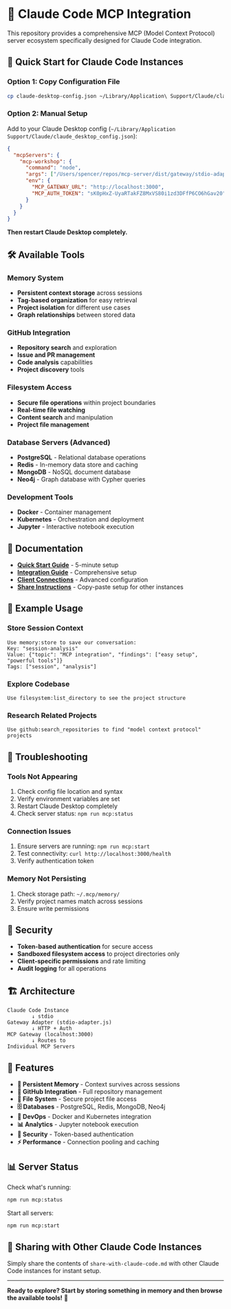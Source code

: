 # 🤖 Claude Code MCP Integration

This repository provides a comprehensive MCP (Model Context Protocol) server ecosystem specifically designed for Claude Code integration.

## 🚀 Quick Start for Claude Code Instances

### Option 1: Copy Configuration File
```bash
cp claude-desktop-config.json ~/Library/Application\ Support/Claude/claude_desktop_config.json
```

### Option 2: Manual Setup
Add to your Claude Desktop config (`~/Library/Application Support/Claude/claude_desktop_config.json`):

```json
{
  "mcpServers": {
    "mcp-workshop": {
      "command": "node",
      "args": ["/Users/spencer/repos/mcp-server/dist/gateway/stdio-adapter.js"],
      "env": {
        "MCP_GATEWAY_URL": "http://localhost:3000",
        "MCP_AUTH_TOKEN": "sK0pHxZ-UyaRTakFZ8MxVS80i1zd3DFfP6CO6hGav20"
      }
    }
  }
}
```

**Then restart Claude Desktop completely.**

## 🛠️ Available Tools

### Memory System
- **Persistent context storage** across sessions
- **Tag-based organization** for easy retrieval
- **Project isolation** for different use cases
- **Graph relationships** between stored data

### GitHub Integration  
- **Repository search** and exploration
- **Issue and PR management** 
- **Code analysis** capabilities
- **Project discovery** tools

### Filesystem Access
- **Secure file operations** within project boundaries
- **Real-time file watching**
- **Content search** and manipulation
- **Project file management**

### Database Servers (Advanced)
- **PostgreSQL** - Relational database operations
- **Redis** - In-memory data store and caching
- **MongoDB** - NoSQL document database
- **Neo4j** - Graph database with Cypher queries

### Development Tools
- **Docker** - Container management
- **Kubernetes** - Orchestration and deployment
- **Jupyter** - Interactive notebook execution

## 📖 Documentation

- **[Quick Start Guide](./claude-code-quickstart.md)** - 5-minute setup
- **[Integration Guide](./docs/claude-code-integration.md)** - Comprehensive setup
- **[Client Connections](./docs/client-connections.md)** - Advanced configuration
- **[Share Instructions](./share-with-claude-code.md)** - Copy-paste setup for other instances

## 🎯 Example Usage

### Store Session Context
```
Use memory:store to save our conversation:
Key: "session-analysis"
Value: {"topic": "MCP integration", "findings": ["easy setup", "powerful tools"]}
Tags: ["session", "analysis"]
```

### Explore Codebase
```
Use filesystem:list_directory to see the project structure
```

### Research Related Projects
```
Use github:search_repositories to find "model context protocol" projects
```

## 🔧 Troubleshooting

### Tools Not Appearing
1. Check config file location and syntax
2. Verify environment variables are set
3. Restart Claude Desktop completely
4. Check server status: `npm run mcp:status`

### Connection Issues
1. Ensure servers are running: `npm run mcp:start`
2. Test connectivity: `curl http://localhost:3000/health`
3. Verify authentication token

### Memory Not Persisting
1. Check storage path: `~/.mcp/memory/`
2. Verify project names match across sessions
3. Ensure write permissions

## 🔐 Security

- **Token-based authentication** for secure access
- **Sandboxed filesystem access** to project directories only
- **Client-specific permissions** and rate limiting
- **Audit logging** for all operations

## 🏗️ Architecture

```
Claude Code Instance
        ↓ stdio
Gateway Adapter (stdio-adapter.js)
        ↓ HTTP + Auth
MCP Gateway (localhost:3000)
        ↓ Routes to
Individual MCP Servers
```

## 🎉 Features

- **🧠 Persistent Memory** - Context survives across sessions
- **🐙 GitHub Integration** - Full repository management
- **📁 File System** - Secure project file access
- **🗄️ Databases** - PostgreSQL, Redis, MongoDB, Neo4j
- **🐳 DevOps** - Docker and Kubernetes integration
- **📊 Analytics** - Jupyter notebook execution
- **🔐 Security** - Token-based authentication
- **⚡ Performance** - Connection pooling and caching

## 📊 Server Status

Check what's running:
```bash
npm run mcp:status
```

Start all servers:
```bash
npm run mcp:start
```

## 🤝 Sharing with Other Claude Code Instances

Simply share the contents of `share-with-claude-code.md` with other Claude Code instances for instant setup.

---

**Ready to explore? Start by storing something in memory and then browse the available tools!** 🚀